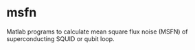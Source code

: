 msfn
====

Matlab programs to calculate mean square flux noise (MSFN) of superconducting SQUID or qubit loop.
